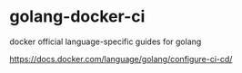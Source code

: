 # golang-docker-ci
docker official language-specific guides for golang

https://docs.docker.com/language/golang/configure-ci-cd/